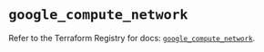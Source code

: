 # `google_compute_network`

Refer to the Terraform Registry for docs: [`google_compute_network`](https://registry.terraform.io/providers/hashicorp/google/5.28.0/docs/resources/compute_network).

